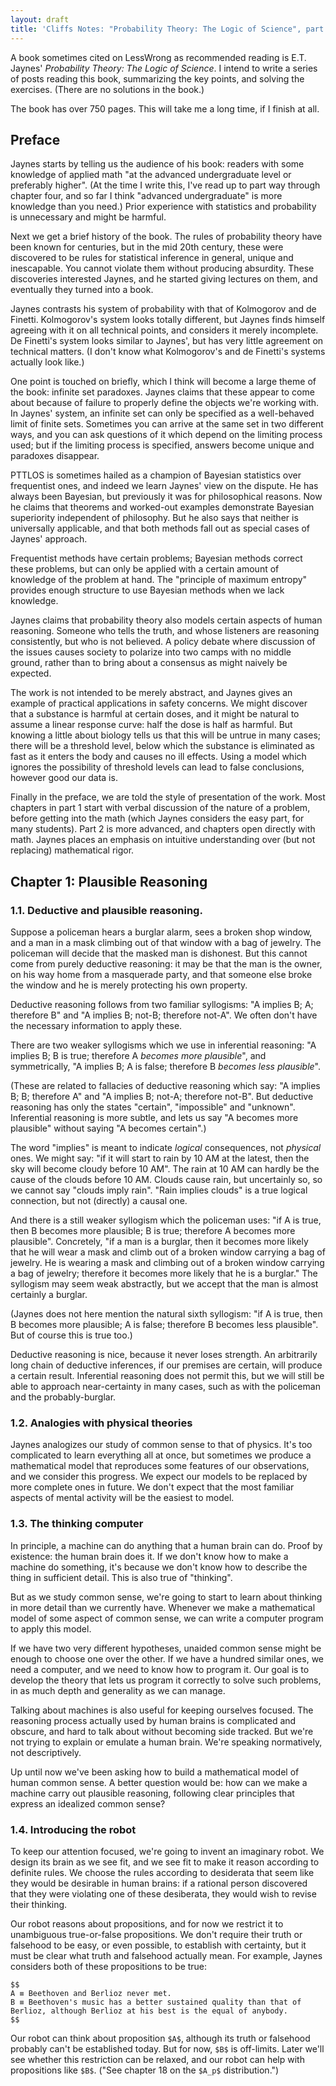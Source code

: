 ```yaml
---
layout: draft
title: 'Cliffs Notes: "Probability Theory: The Logic of Science", part 1'
---
```

A book sometimes cited on LessWrong as recommended reading is E.T. Jaynes' *Probability Theory: The Logic of Science*. I intend to write a series of posts reading this book, summarizing the key points, and solving the exercises. (There are no solutions in the book.)

The book has over 750 pages. This will take me a long time, if I finish at all.

## Preface

Jaynes starts by telling us the audience of his book: readers with some knowledge of applied math "at the advanced undergraduate level or preferably higher". (At the time I write this, I've read up to part way through chapter four, and so far I think "advanced undergraduate" is more knowledge than you need.) Prior experience with statistics and probability is unnecessary and might be harmful.

Next we get a brief history of the book. The rules of probability theory have been known for centuries, but in the mid 20th century, these were discovered to be rules for statistical inference in general, unique and inescapable. You cannot violate them without producing absurdity. These discoveries interested Jaynes, and he started giving lectures on them, and eventually they turned into a book.

Jaynes contrasts his system of probability with that of Kolmogorov and de Finetti. Kolmogorov's system looks totally different, but Jaynes finds himself agreeing with it on all technical points, and considers it merely incomplete. De Finetti's system looks similar to Jaynes', but has very little agreement on technical matters. (I don't know what Kolmogorov's and de Finetti's systems actually look like.)

One point is touched on briefly, which I think will become a large theme of the book: infinite set paradoxes. Jaynes claims that these appear to come about because of failure to properly define the objects we're working with. In Jaynes' system, an infinite set can only be specified as a well-behaved limit of finite sets. Sometimes you can arrive at the same set in two different ways, and you can ask questions of it which depend on the limiting process used; but if the limiting process is specified, answers become unique and paradoxes disappear.

PTTLOS is sometimes hailed as a champion of Bayesian statistics over frequentist ones, and indeed we learn Jaynes' view on the dispute. He has always been Bayesian, but previously it was for philosophical reasons. Now he claims that theorems and worked-out examples demonstrate Bayesian superiority independent of philosophy. But he also says that neither is universally applicable, and that both methods fall out as special cases of Jaynes' approach.

Frequentist methods have certain problems; Bayesian methods correct these problems, but can only be applied with a certain amount of knowledge of the problem at hand. The "principle of maximum entropy" provides enough structure to use Bayesian methods when we lack knowledge.

Jaynes claims that probability theory also models certain aspects of human reasoning. Someone who tells the truth, and whose listeners are reasoning consistently, but who is not believed. A policy debate where discussion of the issues causes society to polarize into two camps with no middle ground, rather than to bring about a consensus as might naively be expected.

The work is not intended to be merely abstract, and Jaynes gives an example of practical applications in safety concerns. We might discover that a substance is harmful at certain doses, and it might be natural to assume a linear response curve: half the dose is half as harmful. But knowing a little about biology tells us that this will be untrue in many cases; there will be a threshold level, below which the substance is eliminated as fast as it enters the body and causes no ill effects. Using a model which ignores the possibility of threshold levels can lead to false conclusions, however good our data is.

Finally in the preface, we are told the style of presentation of the work. Most chapters in part 1 start with verbal discussion of the nature of a problem, before getting into the math (which Jaynes considers the easy part, for many students). Part 2 is more advanced, and chapters open directly with math. Jaynes places an emphasis on intuitive understanding over (but not replacing) mathematical rigor.

## Chapter 1: Plausible Reasoning

### 1.1. Deductive and plausible reasoning.

Suppose a policeman hears a burglar alarm, sees a broken shop window, and a man in a mask climbing out of that window with a bag of jewelry. The policeman will decide that the masked man is dishonest. But this cannot come from purely deductive reasoning: it may be that the man is the owner, on his way home from a masquerade party, and that someone else broke the window and he is merely protecting his own property.

Deductive reasoning follows from two familiar syllogisms: "A implies B; A; therefore B" and "A implies B; not-B; therefore not-A". We often don't have the necessary information to apply these.

There are two weaker syllogisms which we use in inferential reasoning: "A implies B; B is true; therefore A *becomes more plausible*", and symmetrically, "A implies B; A is false; therefore B *becomes less plausible*".

(These are related to fallacies of deductive reasoning which say: "A implies B; B; therefore A" and "A implies B; not-A; therefore not-B". But deductive reasoning has only the states "certain", "impossible" and "unknown". Inferential reasoning is more subtle, and lets us say "A becomes more plausible" without saying "A becomes certain".)

The word "implies" is meant to indicate *logical* consequences, not *physical* ones. We might say: "if it will start to rain by 10 AM at the latest, then the sky will become cloudy before 10 AM". The rain at 10 AM can hardly be the cause of the clouds before 10 AM. Clouds cause rain, but uncertainly so, so we cannot say "clouds imply rain". "Rain implies clouds" is a true logical connection, but not (directly) a causal one.

And there is a still weaker syllogism which the policeman uses: "if A is true, then B becomes more plausible; B is true; therefore A becomes more plausible". Concretely, "if a man is a burglar, then it becomes more likely that he will wear a mask and climb out of a broken window carrying a bag of jewelry. He is wearing a mask and climbing out of a broken window carrying a bag of jewelry; therefore it becomes more likely that he is a burglar." The syllogism may seem weak abstractly, but we accept that the man is almost certainly a burglar.

(Jaynes does not here mention the natural sixth syllogism: "if A is true, then B becomes more plausible; A is false; therefore B becomes less plausible". But of course this is true too.)

Deductive reasoning is nice, because it never loses strength. An arbitrarily long chain of deductive inferences, if our premises are certain, will produce a certain result. Inferential reasoning does not permit this, but we will still be able to approach near-certainty in many cases, such as with the policeman and the probably-burglar.

### 1.2. Analogies with physical theories

Jaynes analogizes our study of common sense to that of physics. It's too complicated to learn everything all at once, but sometimes we produce a mathematical model that reproduces some features of our observations, and we consider this progress. We expect our models to be replaced by more complete ones in future. We don't expect that the most familiar aspects of mental activity will be the easiest to model.

### 1.3. The thinking computer

In principle, a machine can do anything that a human brain can do. Proof by existence: the human brain does it. If we don't know how to make a machine do something, it's because we don't know how to describe the thing in sufficient detail. This is also true of "thinking".

But as we study common sense, we're going to start to learn about thinking in more detail than we currently have. Whenever we make a mathematical model of some aspect of common sense, we can write a computer program to apply this model.

If we have two very different hypotheses, unaided common sense might be enough to choose one over the other. If we have a hundred similar ones, we need a computer, and we need to know how to program it. Our goal is to develop the theory that lets us program it correctly to solve such problems, in as much depth and generality as we can manage.

Talking about machines is also useful for keeping ourselves focused. The reasoning process actually used by human brains is complicated and obscure, and hard to talk about without becoming side tracked. But we're not trying to explain or emulate a human brain. We're speaking normatively, not descriptively.

Up until now we've been asking how to build a mathematical model of human common sense. A better question would be: how can we make a machine carry out plausible reasoning, following clear principles that express an idealized common sense?

### 1.4. Introducing the robot

To keep our attention focused, we're going to invent an imaginary robot. We design its brain as we see fit, and we see fit to make it reason according to definite rules. We choose the rules according to desiderata that seem like they would be desirable in human brains: if a rational person discovered that they were violating one of these desiberata, they would wish to revise their thinking.

Our robot reasons about propositions, and for now we restrict it to unambiguous true-or-false propositions. We don't require their truth or falsehood to be easy, or even possible, to establish with certainty, but it must be clear what truth and falsehood actually mean. For example, Jaynes considers both of these propositions to be true:


```
$$
A ≡ Beethoven and Berlioz never met.
B ≡ Beethoven's music has a better sustained quality than that of Berlioz, although Berlioz at his best is the equal of anybody.
$$
```

Our robot can think about proposition `$A$`, although its truth or falsehood probably can't be established today. But for now, `$B$` is off-limits. Later we'll see whether this restriction can be relaxed, and our robot can help with propositions like `$B$`. ("See chapter 18 on the `$A_p$` distribution.")
